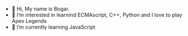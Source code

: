 - 👋 Hi, My name is Bogar.
- 👀 I’m interested in learnind ECMAscript, C++, Python and I love to play Apex Legends 
- 🌱 I’m currently learning JavaScript
